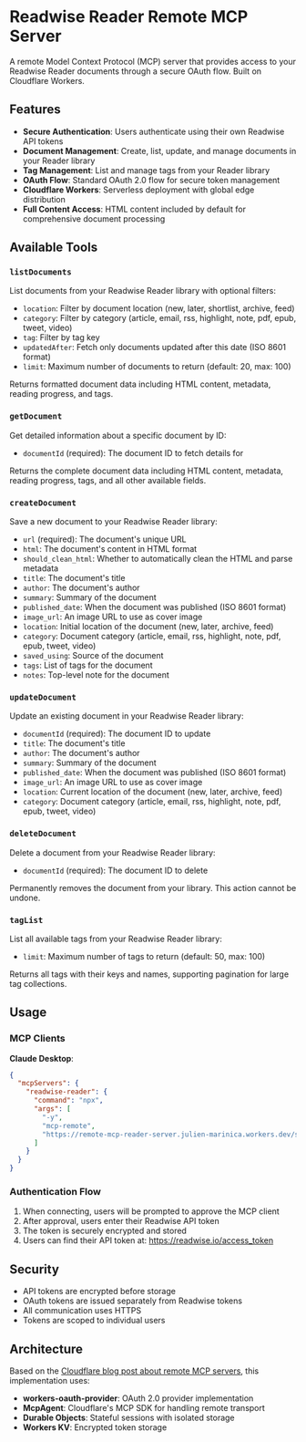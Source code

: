 # Readwise Reader Remote MCP Server

A remote Model Context Protocol (MCP) server that provides access to your Readwise Reader documents through a secure OAuth flow. Built on Cloudflare Workers.

## Features

- **Secure Authentication**: Users authenticate using their own Readwise API tokens
- **Document Management**: Create, list, update, and manage documents in your Reader library
- **Tag Management**: List and manage tags from your Reader library
- **OAuth Flow**: Standard OAuth 2.0 flow for secure token management
- **Cloudflare Workers**: Serverless deployment with global edge distribution
- **Full Content Access**: HTML content included by default for comprehensive document processing

## Available Tools

### `listDocuments`
List documents from your Readwise Reader library with optional filters:
- `location`: Filter by document location (new, later, shortlist, archive, feed)
- `category`: Filter by category (article, email, rss, highlight, note, pdf, epub, tweet, video)
- `tag`: Filter by tag key
- `updatedAfter`: Fetch only documents updated after this date (ISO 8601 format)
- `limit`: Maximum number of documents to return (default: 20, max: 100)

Returns formatted document data including HTML content, metadata, reading progress, and tags.

### `getDocument`
Get detailed information about a specific document by ID:
- `documentId` (required): The document ID to fetch details for

Returns the complete document data including HTML content, metadata, reading progress, tags, and all other available fields.

### `createDocument`
Save a new document to your Readwise Reader library:
- `url` (required): The document's unique URL
- `html`: The document's content in HTML format
- `should_clean_html`: Whether to automatically clean the HTML and parse metadata
- `title`: The document's title
- `author`: The document's author
- `summary`: Summary of the document
- `published_date`: When the document was published (ISO 8601 format)
- `image_url`: An image URL to use as cover image
- `location`: Initial location of the document (new, later, archive, feed)
- `category`: Document category (article, email, rss, highlight, note, pdf, epub, tweet, video)
- `saved_using`: Source of the document
- `tags`: List of tags for the document
- `notes`: Top-level note for the document

### `updateDocument`
Update an existing document in your Readwise Reader library:
- `documentId` (required): The document ID to update
- `title`: The document's title
- `author`: The document's author
- `summary`: Summary of the document
- `published_date`: When the document was published (ISO 8601 format)
- `image_url`: An image URL to use as cover image
- `location`: Current location of the document (new, later, archive, feed)
- `category`: Document category (article, email, rss, highlight, note, pdf, epub, tweet, video)

### `deleteDocument`
Delete a document from your Readwise Reader library:
- `documentId` (required): The document ID to delete

Permanently removes the document from your library. This action cannot be undone.

### `tagList`
List all available tags from your Readwise Reader library:
- `limit`: Maximum number of tags to return (default: 50, max: 100)

Returns all tags with their keys and names, supporting pagination for large tag collections.

## Usage

### MCP Clients

**Claude Desktop**:
```json
{
  "mcpServers": {
    "readwise-reader": {
      "command": "npx",
      "args": [
        "-y",
        "mcp-remote",
        "https://remote-mcp-reader-server.julien-marinica.workers.dev/sse"
      ]
    }
  }
}
```

### Authentication Flow

1. When connecting, users will be prompted to approve the MCP client
2. After approval, users enter their Readwise API token
3. The token is securely encrypted and stored
4. Users can find their API token at: https://readwise.io/access_token

## Security

- API tokens are encrypted before storage
- OAuth tokens are issued separately from Readwise tokens
- All communication uses HTTPS
- Tokens are scoped to individual users

## Architecture

Based on the [Cloudflare blog post about remote MCP servers](https://blog.cloudflare.com/remote-model-context-protocol-servers-mcp/), this implementation uses:

- **workers-oauth-provider**: OAuth 2.0 provider implementation
- **McpAgent**: Cloudflare's MCP SDK for handling remote transport
- **Durable Objects**: Stateful sessions with isolated storage
- **Workers KV**: Encrypted token storage
